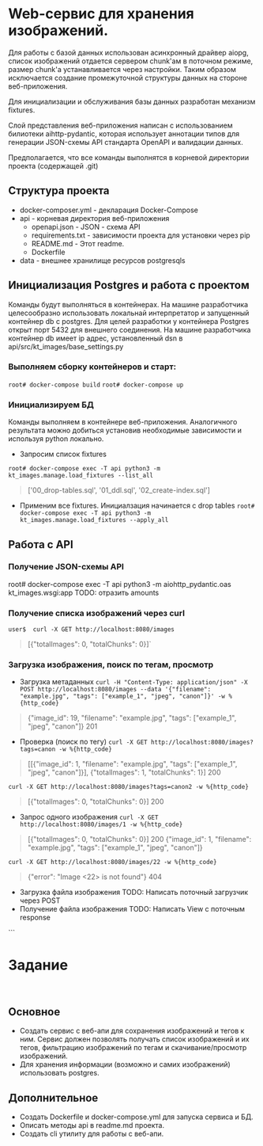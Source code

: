 # Web-сервис для хранения изображений.

Для работы с базой данных использован асинхронный драйвер aiopg, список изображений отдается сервером
chunk'ам в поточном режиме, размер chunk'а устанавливается через настройки. Таким образом исключается
создание промежуточной структуры данных на стороне веб-приложения.

Для инициализации и обслуживания базы данных разработан механизм fixtures.

Слой представления веб-приложения написан с использованием билиотеки aihttp-pydantic, которая
использует аннотации типов для генерации JSON-схемы API стандарта OpenAPI и валидации данных.

Предполагается, что все команды выполнятся в корневой директории проекта (содержащей .git)


## Структура проекта

  - docker-composer.yml - декларация Docker-Compose
  - api - корневая директория веб-приложения
    - openapi.json - JSON - схема API
    - requirements.txt - зависимости проекта для установки через pip
    - README.md - Этот readme.
    - Dockerfile
  - data - внешнее хранилище ресурсов postgresqls


## Инициализация Postgres и работа с проектом

  Команды будут выполняться в контейнерах. На машине разработчика целесообразно использовать локальнай интерпретатор и запущенный контейнер db с postgres. Для целей разработки у контейнера Postgres открыт порт 5432 для внешнего соединения. На машине разработчика контейнер db имеет ip адрес, установленный dsn в api/src/kt_images/base_settings.py

  ### Выполняем сборку контейнеров и старт:

  `root# docker-compose build`
  `root# docker-compose up`


  ### Инициализируем БД

  Команды выполняем в контейнере веб-приложения. 
  Аналогичного результата можно добиться установив необходимые зависимости
  и используя python локально.

  - Запросим список fixtures
  
  `root# docker-compose exec -T api python3 -m kt_images.manage.load_fixtures --list_all`
  >['00_drop-tables.sql', '01_ddl.sql', '02_create-index.sql']

  - Применим все fixtures. Инициалзация начинается с drop tables
  `root# docker-compose exec -T api python3 -m kt_images.manage.load_fixtures --apply_all`
  

  ## Работа с API
  ### Получение JSON-схемы API
  root# docker-compose exec -T api python3 -m aiohttp_pydantic.oas kt_images.wsgi:app
  TODO: отразить amounts

  ### Получение списка изображений через curl
  `user$  curl -X GET http://localhost:8080/images`
  > [{"totalImages": 0, "totalChunks": 0}]`


  ### Загрузка изображения, поиск по тегам, просмотр

  - Загрузка метаданных
  `curl -H "Content-Type: application/json" -X POST http://localhost:8080/images --data '{"filename": "example.jpg", "tags": ["example_1", "jpeg", "canon"]}' -w %{http_code}`
  >{"image_id": 19, "filename": "example.jpg", "tags": ["example_1", "jpeg", "canon"]}
  >201

  - Проверка (поиск по тегу)
  `curl -X GET http://localhost:8080/images?tags=canon -w %{http_code}`
  >[[{"image_id": 1, "filename": "example.jpg", "tags": ["example_1", "jpeg", "canon"]}], {"totalImages": 1, "totalChunks": 1}]
  >200

  `curl -X GET http://localhost:8080/images?tags=canon2 -w %{http_code}`
  >[{"totalImages": 0, "totalChunks": 0}]
  >200
  
  - Запрос одного изображения
  `curl -X GET http://localhost:8080/images/1 -w %{http_code}`
  >[{"totalImages": 0, "totalChunks": 0}]
  >200
  >{"image_id": 1, "filename": "example.jpg", "tags": ["example_1", "jpeg", "canon"]}
  
   `curl -X GET http://localhost:8080/images/22 -w %{http_code}`
  >{"error": "Image <22> is not found"}
  >404
 
  - Загрузка файла изображения
  TODO: Написать поточный загрузчик через POST
  - Получение файла изображения
  TODO: Написать View с поточным response

​```
# Задание
​
## Основное

 * Создать сервис с веб-апи для сохранения изображений и тегов к ним. Сервис должен позволять получать список изображений и их тегов, фильтрацию изображений по тегам и скачивание/просмотр изображений.
 * Для хранения информации (возможно и самих изображений) использовать postgres.
​
## Дополнительное
 * Создать Dockerfile и docker-compose.yml для запуска сервиса и БД.
 * Описать методы api в readme.md проекта.
 * Создать cli утилиту для работы с веб-апи.
 ```
 
 
    
   
